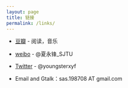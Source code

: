 ```yaml
---
layout: page
title: 链接
permalink: /links/
---
```


- [豆瓣](http://www.douban.com/people/youngster21/) - 阅读，音乐

- [weibo](http://weibo.com/u/1855563263) - @夏永锋_SJTU

- [Twitter](https://twitter.com/youngsterxyf) - @youngsterxyf

- Email and Gtalk：sas.198708 AT gmail.com
